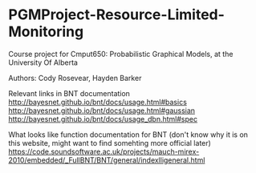 # PGMProject-Resource-Limited-Monitoring
Course project for Cmput650: Probabilistic Graphical Models, at the University Of Alberta

Authors: Cody Rosevear, Hayden Barker

Relevant links in BNT documentation
http://bayesnet.github.io/bnt/docs/usage.html#basics
http://bayesnet.github.io/bnt/docs/usage.html#gaussian
http://bayesnet.github.io/bnt/docs/usage_dbn.html#spec

What looks like function documentation for BNT (don't know why it is on this website, might want to find somehting more official later)
https://code.soundsoftware.ac.uk/projects/mauch-mirex-2010/embedded/_FullBNT/BNT/general/indexlligeneral.html
